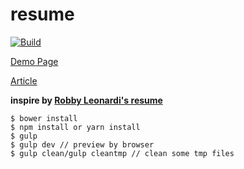 # resume

[![Build](https://github.com/r567tw/resume/actions/workflows/main.yml/badge.svg)](https://github.com/r567tw/resume/actions/workflows/main.yml)

[Demo Page](https://r567tw.github.io/resume)

[Article](https://jimmycode.tw/posts/%E5%88%A9%E7%94%A8gulp-%E8%A3%BD%E4%BD%9C%E8%87%AA%E5%B7%B1%E7%9A%84%E5%B1%A5%E6%AD%B7/)

**inspire by [Robby Leonardi's resume](http://www.rleonardi.com/interactive-resume/)**

```
$ bower install
$ npm install or yarn install
$ gulp
$ gulp dev // preview by browser
$ gulp clean/gulp cleantmp // clean some tmp files
```
